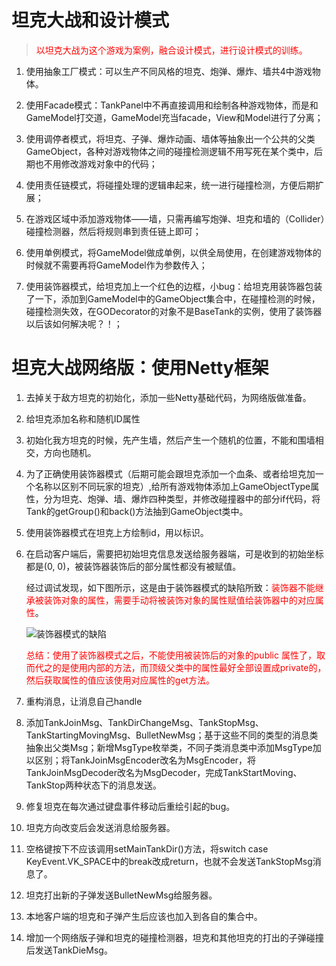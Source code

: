 # 坦克大战和设计模式
> <font color="red">以坦克大战为这个游戏为案例，融合设计模式，进行设计模式的训练。</font>

1. 使用抽象工厂模式：可以生产不同风格的坦克、炮弹、爆炸、墙共4中游戏物体。

2. 使用Facade模式：TankPanel中不再直接调用和绘制各种游戏物体，而是和GameModel打交道，GameModel充当facade，View和Model进行了分离；

3. 使用调停者模式，将坦克、子弹、爆炸动画、墙体等抽象出一个公共的父类GameObject，各种对游戏物体之间的碰撞检测逻辑不用写死在某个类中，后期也不用修改游戏对象中的代码；

4. 使用责任链模式，将碰撞处理的逻辑串起来，统一进行碰撞检测，方便后期扩展；

5. 在游戏区域中添加游戏物体——墙，只需再编写炮弹、坦克和墙的（Collider）碰撞检测器，然后将规则串到责任链上即可；

6. 使用单例模式，将GameModel做成单例，以供全局使用，在创建游戏物体的时候就不需要再将GameModel作为参数传入；

7. 使用装饰器模式，给坦克加上一个红色的边框，小bug：给坦克用装饰器包装了一下，添加到GameModel中的GameObject集合中，在碰撞检测的时候，碰撞检测失效，在GODecorator的对象不是BaseTank的实例，使用了装饰器以后该如何解决呢？！；

# 坦克大战网络版：使用Netty框架

1. 去掉关于敌方坦克的初始化，添加一些Netty基础代码，为网络版做准备。

2. 给坦克添加名称和随机ID属性

3. 初始化我方坦克的时候，先产生墙，然后产生一个随机的位置，不能和围墙相交，方向也随机。

4. 为了正确使用装饰器模式（后期可能会跟坦克添加一个血条、或者给坦克加一个名称以区别不同玩家的坦克）,给所有游戏物体添加上GameObjectType属性，分为坦克、炮弹、墙、爆炸四种类型，并修改碰撞器中的部分if代码，将Tank的getGroup()和back()方法抽到GameObject类中。

5. 使用装饰器模式在坦克上方绘制id，用以标识。

6. 在启动客户端后，需要把初始坦克信息发送给服务器端，可是收到的初始坐标都是(0, 0)，被装饰器装饰后的部分属性都没有被赋值。

   经过调试发现，如下图所示，这是由于装饰器模式的缺陷所致：<font color="red">装饰器不能继承被装饰对象的属性，需要手动将被装饰对象的属性赋值给装饰器中的对应属性</font>。

   ![装饰器模式的缺陷](https://img-blog.csdnimg.cn/20210201152341287.png?x-oss-process=image/watermark,type_ZmFuZ3poZW5naGVpdGk,shadow_10,text_aHR0cHM6Ly9ibG9nLmNzZG4ubmV0L3FxXzM4NTA1OTY5,size_16,color_FFFFFF,t_70)

   <font color="red">总结：使用了装饰器模式之后，不能使用被装饰后的对象的public 属性了，取而代之的是使用内部的方法，而顶级父类中的属性最好全部设置成private的，然后获取属性的值应该使用对应属性的get方法。</font>

7. 重构消息，让消息自己handle

8. 添加TankJoinMsg、TankDirChangeMsg、TankStopMsg、TankStartingMovingMsg、BulletNewMsg；基于这些不同的类型的消息类抽象出父类Msg；新增MsgType枚举类，不同子类消息类中添加MsgType加以区别；将TankJoinMsgEncoder改名为MsgEncoder，将TankJoinMsgDecoder改名为MsgDecoder，完成TankStartMoving、TankStop两种状态下的消息发送。

9. 修复坦克在每次通过键盘事件移动后重绘引起的bug。

10. 坦克方向改变后会发送消息给服务器。

11. 空格键按下不应该调用setMainTankDir()方法，将switch case KeyEvent.VK_SPACE中的break改成return，也就不会发送TankStopMsg消息了。

12. 坦克打出新的子弹发送BulletNewMsg给服务器。

13. 本地客户端的坦克和子弹产生后应该也加入到各自的集合中。

14. 增加一个网络版子弹和坦克的碰撞检测器，坦克和其他坦克的打出的子弹碰撞后发送TankDieMsg。